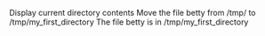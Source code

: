 Display current directory contents
Move the file betty from /tmp/ to /tmp/my_first_directory
The file betty is in /tmp/my_first_directory
